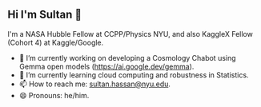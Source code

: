 ## Hi I'm Sultan 👋

I'm a NASA Hubble Fellow at CCPP/Physics NYU, and also KaggleX Fellow (Cohort 4) at Kaggle/Google.

- 🔭 I’m currently working on developing a Cosmology Chabot using Gemma open models (https://ai.google.dev/gemma).
- 🌱 I’m currently learning cloud computing and robustness in Statistics.
- 📫 How to reach me: sultan.hassan@nyu.edu.
- 😄 Pronouns: he/him.
  
<!--
**sultan-hassan/sultan-hassan** is a ✨ _special_ ✨ repository because its `README.md` (this file) appears on your GitHub profile.

Here are some ideas to get you started:

- 🔭 I’m currently working on ...
- 🌱 I’m currently learning ...
- 👯 I’m looking to collaborate on ...
- 🤔 I’m looking for help with ...
- 💬 Ask me about ...
- 📫 How to reach me: ...
- 😄 Pronouns: ...
- ⚡ Fun fact: ...
-->
